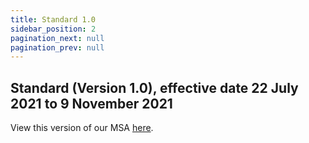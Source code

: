 ```yaml
---
title: Standard 1.0
sidebar_position: 2
pagination_next: null
pagination_prev: null
---
```


## Standard (Version 1.0),  effective date 22 July 2021 to 9 November 2021

View this version of our MSA [here](https://www.codat.io/msa-22july21/).
